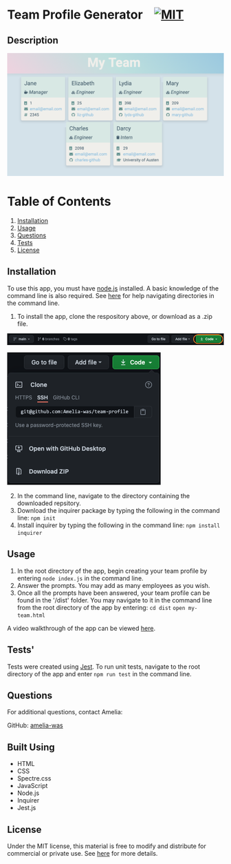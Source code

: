 # Team Profile Generator &nbsp;&nbsp;&nbsp;[![MIT](https://img.shields.io/badge/license-MIT-yellow?style=for-the-badge)](https://shields.io/)

## Description

![Page screenshot](./assets/images/page-screenshot.png)

# Table of Contents
1. [Installation](#installation)
2. [Usage](#usage)
3. [Questions](#questions)
4. [Tests](#tests)
5. [License](#license)


## Installation
To use this app, you must have [node.js](https://nodejs.org/en/) installed. A basic knowledge of the command line is also required. See [here](https://datacarpentry.org/shell-genomics/02-the-filesystem/index.html) for help navigating directories in the command line.

1. To install the app, clone the respository above, or download as a .zip file.

![Image of download button](./assets/images/installation-1.png)

![Download options](./assets/images/installation-2.png)

2. In the command line, navigate to the directory containing the downloaded repsitory.
3. Download the inquirer package by typing the following in the command line:
`npm init`
4. Install inquirer by typing the following in the command line:
`npm install inquirer`

## Usage
1. In the root directory of the app, begin creating your team profile by entering `node index.js` in the command line.
2. Answer the prompts. You may add as many employees as you wish.
3. Once all the prompts have been answered, your team profile can be found in the '/dist' folder. You may navigate to it in the command line from the root directory of the app by entering:
`cd dist` 
`open my-team.html`

A video walkthrough of the app can be viewed [here](https://drive.google.com/file/d/1m37EWMxdWuJBLAVo5Sxwwz6Bf7nSjI_f/view?usp=sharing).

## Tests'
Tests were created using [Jest](https://jestjs.io). To run unit tests, navigate to the root directory of the app and enter `npm run test` in the command line.

## Questions
For additional questions, contact Amelia:

GitHub: [amelia-was](https://github.com/amelia-was)

## Built Using
- HTML
- CSS
- Spectre.css
- JavaScript
- Node.js
- Inquirer
- Jest.js

## License
Under the MIT license, this material is free to modify and distribute for commercial or private use. See [here](https://opensource.org/licenses/MIT) for more details.
